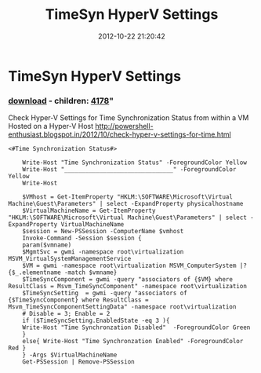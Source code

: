 ﻿---
pid:            3708
parent:         0
children:       4178
poster:         Vinith Menon
title:          TimeSyn HyperV Settings
date:           2012-10-22 21:20:42
format:         posh
---

# TimeSyn HyperV Settings

### [download](3708.ps1) - children: [4178](4178.md)"

Check Hyper-V Settings for Time Synchronization Status from within a VM Hosted on a Hyper-V Host
http://powershell-enthusiast.blogspot.in/2012/10/check-hyper-v-settings-for-time.html


```posh
<#Time Synchronization Status#>
	
	Write-Host "Time Synchronization Status" -ForegroundColor Yellow
	Write-Host "_______________________________" -ForegroundColor Yellow
	Write-Host
	
	$VMhost = Get-ItemProperty "HKLM:\SOFTWARE\Microsoft\Virtual Machine\Guest\Parameters" | select -ExpandProperty physicalhostname
	$VirtualMachineName = Get-ItemProperty "HKLM:\SOFTWARE\Microsoft\Virtual Machine\Guest\Parameters" | select -ExpandProperty VirtualMachineName
	$session = New-PSSession -ComputerName $vmhost
	Invoke-Command -Session $session {
	param($vmname)
	$MgmtSvc = gwmi -namespace root\virtualization MSVM_VirtualSystemManagementService
	$VM = gwmi -namespace root\virtualization MSVM_ComputerSystem |?{$_.elementname -match $vmname}
	$TimeSyncComponent = gwmi -query "associators of {$VM} where ResultClass = Msvm_TimeSyncComponent" -namespace root\virtualization                
	$TimeSyncSetting  = gwmi -query "associators of {$TimeSyncComponent} where ResultClass = Msvm_TimeSyncComponentSettingData" -namespace root\virtualization                
	# Disable = 3; Enable = 2        
	if ($TimeSyncSetting.EnabledState -eq 3 ){
	Write-Host "Time Synchronzation Disabled"  -ForegroundColor Green 
	}
	else{ Write-Host "Time Synchronzation Enabled" -ForegroundColor Red }
	} -Args $VirtualMachineName
	Get-PSSession | Remove-PSSession
	
```
